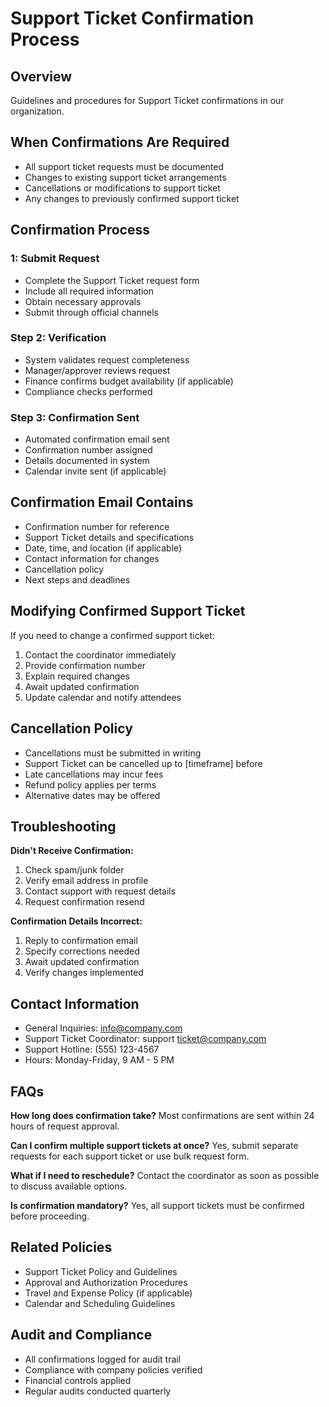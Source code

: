 # Support Ticket Confirmation Process

## Overview
Guidelines and procedures for Support Ticket confirmations in our organization.

## When Confirmations Are Required
- All support ticket requests must be documented
- Changes to existing support ticket arrangements
- Cancellations or modifications to support ticket
- Any changes to previously confirmed support ticket

## Confirmation Process

###  1: Submit Request
- Complete the Support Ticket request form
- Include all required information
- Obtain necessary approvals
- Submit through official channels

### Step 2: Verification
- System validates request completeness
- Manager/approver reviews request
- Finance confirms budget availability (if applicable)
- Compliance checks performed

### Step 3: Confirmation Sent
- Automated confirmation email sent
- Confirmation number assigned
- Details documented in system
- Calendar invite sent (if applicable)

## Confirmation Email Contains
- Confirmation number for reference
- Support Ticket details and specifications
- Date, time, and location (if applicable)
- Contact information for changes
- Cancellation policy
- Next steps and deadlines

## Modifying Confirmed Support Ticket
If you need to change a confirmed support ticket:
1. Contact the coordinator immediately
2. Provide confirmation number
3. Explain required changes
4. Await updated confirmation
5. Update calendar and notify attendees

## Cancellation Policy
- Cancellations must be submitted in writing
- Support Ticket can be cancelled up to [timeframe] before
- Late cancellations may incur fees
- Refund policy applies per terms
- Alternative dates may be offered

## Troubleshooting

**Didn't Receive Confirmation:**
1. Check spam/junk folder
2. Verify email address in profile
3. Contact support with request details
4. Request confirmation resend

**Confirmation Details Incorrect:**
1. Reply to confirmation email
2. Specify corrections needed
3. Await updated confirmation
4. Verify changes implemented

## Contact Information
- General Inquiries: info@company.com
- Support Ticket Coordinator: support ticket@company.com
- Support Hotline: (555) 123-4567
- Hours: Monday-Friday, 9 AM - 5 PM

## FAQs

**How long does confirmation take?**
Most confirmations are sent within 24 hours of request approval.

**Can I confirm multiple support tickets at once?**
Yes, submit separate requests for each support ticket or use bulk request form.

**What if I need to reschedule?**
Contact the coordinator as soon as possible to discuss available options.

**Is confirmation mandatory?**
Yes, all support tickets must be confirmed before proceeding.

## Related Policies
- Support Ticket Policy and Guidelines
- Approval and Authorization Procedures
- Travel and Expense Policy (if applicable)
- Calendar and Scheduling Guidelines

## Audit and Compliance
- All confirmations logged for audit trail
- Compliance with company policies verified
- Financial controls applied
- Regular audits conducted quarterly

